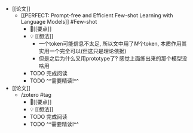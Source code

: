 - [[论文]]
	- [[PERFECT: Prompt-free and Efficient Few-shot Learning with Language Models]] #Few-shot
		- 📌[[要点]]
		- 💡  [[想法]]
			- 一个token可能信息不太足, 所以文中用了$M$个token, 本质作用其实用一个完全可以(但这只是理论依据)
			- 但是之后为什么又用prototype了? 感觉上面练出来的那个模型没啥用
		- TODO 完成阅读
		- TODO ^^需要精读!^^
- [[论文]]
	- /zotero #tag
		- 📌[[要点]]
		- 💡  [[想法]]
		- TODO 完成阅读
		- TODO ^^需要精读!^^